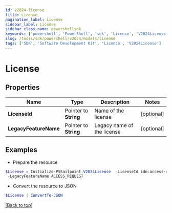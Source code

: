 ```yaml
---
id: v2024-license
title: License
pagination_label: License
sidebar_label: License
sidebar_class_name: powershellsdk
keywords: ['powershell', 'PowerShell', 'sdk', 'License', 'V2024License'] 
slug: /tools/sdk/powershell/v2024/models/license
tags: ['SDK', 'Software Development Kit', 'License', 'V2024License']
---
```



# License

## Properties

Name | Type | Description | Notes
------------ | ------------- | ------------- | -------------
**LicenseId** |  Pointer to **String** | Name of the license | [optional] 
**LegacyFeatureName** |  Pointer to **String** | Legacy name of the license | [optional] 

## Examples

- Prepare the resource
```powershell
$License = Initialize-PSSailpoint.V2024License  -LicenseId idn:access-request `
 -LegacyFeatureName ACCESS_REQUEST
```

- Convert the resource to JSON
```powershell
$License | ConvertTo-JSON
```


[[Back to top]](#) 


